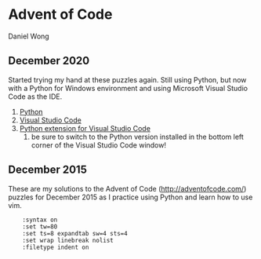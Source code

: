 # Advent of Code
Daniel Wong 

## December 2020
Started trying my hand at these puzzles again. Still using Python, but now with a Python for Windows environment and using Microsoft Visual Studio Code as the IDE.
1. [Python](https://www.python.org/getit/)
1. [Visual Studio Code](https://code.visualstudio.com/)
1. [Python extension for Visual Studio Code](https://marketplace.visualstudio.com/items?itemName=ms-python.python)
    1. be sure to switch to the Python version installed in the bottom left corner of the Visual Studio Code window!

## December 2015
These are my solutions to the Advent of Code (http://adventofcode.com/) puzzles
for December 2015 as I practice using Python and learn how to use vim.  

```~/.vimrc: 
    :syntax on 
    :set tw=80 
    :set ts=8 expandtab sw=4 sts=4
    :set wrap linebreak nolist
    :filetype indent on
```
